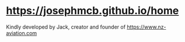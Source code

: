 # https://josephmcb.github.io/home
Kindly developed by Jack, creator and founder of https://www.nz-aviation.com 